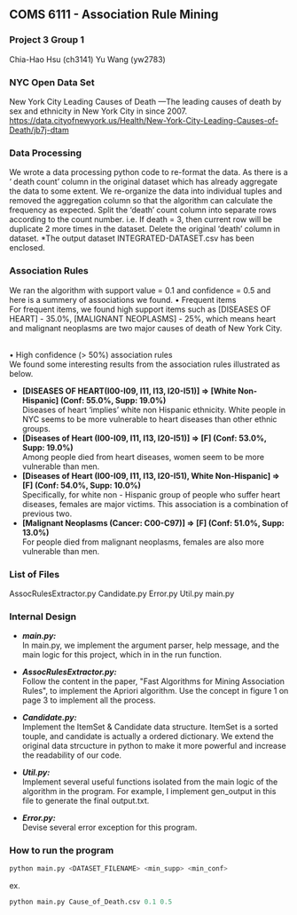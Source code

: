 ## COMS 6111 - Association Rule Mining
### Project 3 Group 1
Chia-Hao Hsu (ch3141)
Yu Wang (yw2783)

### NYC Open Data Set
New York City Leading Causes of Death
—The leading causes of death by sex and ethnicity in New York City in since 2007.
https://data.cityofnewyork.us/Health/New-York-City-Leading-Causes-of-Death/jb7j-dtam

### Data Processing
We wrote a data processing python code to re-format the data. As there is a ‘ death count’ column in the original dataset which has already aggregate the data to some extent. We re-organize the data into individual tuples and removed the aggregation column so that the algorithm can calculate the frequency as expected.
Split the ‘death’ count column into separate rows according to the count number. i.e. If death = 3, then current row will be duplicate 2 more times in the dataset. Delete the original ‘death’ column in dataset.
*The output dataset INTEGRATED-DATASET.csv has been enclosed. 

### Association Rules
We ran the algorithm with support value = 0.1 and confidence = 0.5 and here is a summery of associations we found.
•	Frequent items<br>
For frequent items, we found high support items such as [DISEASES OF HEART] - 35.0%, [MALIGNANT NEOPLASMS] - 25%, which means heart and malignant neoplasms are two major causes of death of New York City.<br><br>

•	High confidence (> 50%) association rules<br>
We found some interesting results from the association rules illustrated as below.
- **[DISEASES OF HEART(I00-I09, I11, I13, I20-I51)] => [White Non-Hispanic] (Conf: 55.0%, Supp: 19.0%)**<br>
Diseases of heart ‘implies’ white non Hispanic ethnicity. White people in NYC seems to be more vulnerable to heart diseases than other ethnic groups.<br>
- **[Diseases of Heart (I00-I09, I11, I13, I20-I51)] => [F] (Conf: 53.0%, Supp: 19.0%)**<br>
Among people died from heart diseases, women seem to be more vulnerable than men.<br>
- **[Diseases of Heart (I00-I09, I11, I13, I20-I51), White Non-Hispanic] => [F] (Conf: 54.0%, Supp: 10.0%)**<br>
Specifically, for white non - Hispanic group of people who suffer heart diseases, females are major victims. This association is a combination of previous two.<br>
- **[Malignant Neoplasms (Cancer: C00-C97)] => [F] (Conf: 51.0%, Supp: 13.0%)**<br>
For people died from malignant neoplasms, females are also more vulnerable than men. 

### List of Files
AssocRulesExtractor.py
Candidate.py
Error.py
Util.py
main.py

### Internal Design
- ***main.py:***<br>
In main.py, we implement the argument parser, help message, and the main logic for this project, which in in the run function.

- ***AssocRulesExtractor.py:***<br>
Follow the content in the paper, "Fast Algorithms for Mining Association Rules", to implement the Apriori algorithm. Use the concept in figure 1 on page 3 to implement all the process.

- ***Candidate.py:***<br>
Implement the ItemSet & Candidate data structure. ItemSet is a sorted touple, and candidate is actually a ordered dictionary. We extend the original data strcucture in python to make it more powerful and increase the readability of our code.

- ***Util.py:***<br>
Implement several useful functions isolated from the main logic of the algorithm in the program. For example, I implement gen_output in this file to generate the final output.txt.

- ***Error.py:***<br>
	Devise several error exception for this program.

### How to run the program
```python
python main.py <DATASET_FILENAME> <min_supp> <min_conf>
```
ex.
```python
python main.py Cause_of_Death.csv 0.1 0.5
```
